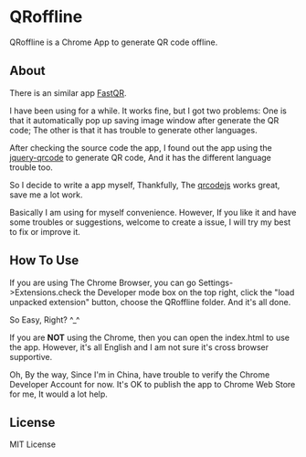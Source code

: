 # QRoffline
QRoffline is a Chrome App to generate QR code offline.

## About
There is an similar app [FastQR](https://chrome.google.com/webstore/detail/fastqr-generate-qr-code-o/pnjpnfmlblcconkmohdddbknobjhjgeo "https://chrome.google.com/webstore/detail/fastqr-generate-qr-code-o/pnjpnfmlblcconkmohdddbknobjhjgeo").

I have been using for a while. It works fine, but I got two problems: One is that it automatically pop up saving image window after generate the QR code; The other is that it has trouble to generate other languages.

After checking the source code the app, I found out the app using the [jquery-qrcode](https://github.com/jeromeetienne/jquery-qrcode "https://github.com/jeromeetienne/jquery-qrcode") to generate QR code, And it has the different language trouble too.

So I decide to write a app myself, Thankfully, The [qrcodejs](https://github.com/davidshimjs/qrcodejs "https://github.com/davidshimjs/qrcodejs") works great, save me a lot work.

Basically I am using for myself convenience. However, If you like it and have some troubles or suggestions, welcome to create a issue, I will try my best to fix or improve it.

## How To Use
If you are using The Chrome Browser, you can go Settings->Extensions.check the Developer mode box on the top right, click the "load unpacked extension" button, choose the QRoffline folder. And it's all done.

So Easy, Right? \^_\^

If you are **NOT** using the Chrome, then you can open the index.html to use the app. However, it's all English and I am not sure it's cross browser supportive.

Oh, By the way, Since I'm in China, have trouble to verify the Chrome Developer Account for now. It's OK to publish the app to Chrome Web Store for me, It would a lot help.

## License
MIT License

